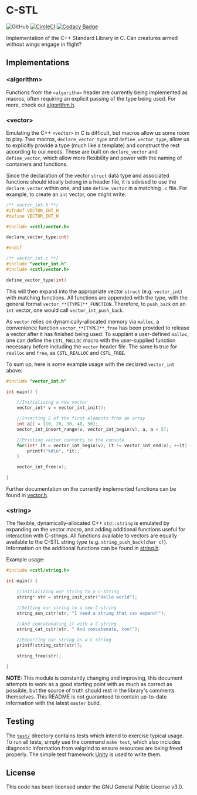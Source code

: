 # C-STL
![GitHub](https://img.shields.io/github/license/Luiserebii/C-STL?color=222)
[![CircleCI](https://circleci.com/gh/Luiserebii/C-STL.svg?style=svg)](https://circleci.com/gh/Luiserebii/C-STL)
[![Codacy Badge](https://api.codacy.com/project/badge/Grade/d864f79a239d487a97c5ed0144b9a51b)](https://www.codacy.com/manual/Luiserebii/C-STL?utm_source=github.com&amp;utm_medium=referral&amp;utm_content=Luiserebii/C-STL&amp;utm_campaign=Badge_Grade)

Implementation of the C++ Standard Library in C. Can creatures armed without wings engage in flight?

## Implementations

### \<algorithm\>

Functions from the `<algorithm>` header are currently being implemented as macros, often requiring an explicit passing of the type being used. For more, check out [algorithm.h](./include/cstl/algorithm.h).

### \<vector\>

Emulating the C++ `<vector>` in C is difficult, but macros allow us some room to play. Two macros, `declare_vector_type` and `define_vector_type`, allow us to explicitly provide a type (much like a template) and construct the rest according to our needs. These are built on `declare_vector` and `define_vector`, which allow more flexibility and power with the naming of containers and functions.

Since the declaration of the vector `struct` data type and associated functions should ideally belong in a header file, it is advised to use the `declare_vector` within one, and use `define_vector` in a matching `.c` file. For example, to create an `int` vector, one might write:

```c
/** vector_int.h **/
#ifndef VECTOR_INT_H
#define VECTOR_INT_H

#include <cstl/vector.h>

declare_vector_type(int)

#endif
```
```c
/** vector_int.c **/
#include "vector_int.h"
#include <cstl/vector.h>

define_vector_type(int)
```

This will then expand into the appropriate vector `struct` (e.g. `vector_int`) with matching functions. All functions are appended with the type, with the general format `vector_**[TYPE]**_FUNCTION`. Therefore, to `push_back` on an `int` vector, one would call `vector_int_push_back`.

As `vector` relies on dynamically-allocated memory via `malloc`, a convenience function `vector_**[TYPE]**_free` has been provided to release a vector after it has finished being used. To supplant a user-defined `malloc`, one can define the `CSTL_MALLOC` macro with the user-supplied function necessary before including the `vector` header file. The same is true for `realloc` and `free`, as `CSTL_REALLOC` and `CSTL_FREE`.

To sum up, here is some example usage with the declared `vector_int` above:
```c
#include "vector_int.h"

int main() {

    //Initializing a new vector
    vector_int* v = vector_int_init();

    //Inserting 5 of the first elements from an array
    int a[] = {10, 20, 30, 40, 50};
    vector_int_insert_range(v, vector_int_begin(v), a, a + 5);

    //Printing vector contents to the console
    for(int* it = vector_int_begin(v); it != vector_int_end(v); ++it) {
        printf("%d\n", *it);
    }

    vector_int_free(v);

}
```
Further documentation on the currently implemented functions can be found in [vector.h](./cstl/include/vector.h).

### \<string\>

The flexible, dynamically-allocated C++ `std::string` is emulated by expanding on the vector macro, and adding additional functions useful for interaction with C-strings. All functions available to vectors are equally available to the C-STL string type (e.g. `string_push_back(char c)`). Information on the additional functions can be found in [string.h](./include/cstl/string.h).

Example usage:
```c
#include <cstl/string.h>

int main() {

    //Initializing our string to a C-string
    string* str = string_init_cstr("Hello world");

    //Setting our string to a new C-string
    string_asn_cstr(str, "I need a string that can expand!");

    //And concatenating it with a C-string
    string_cat_cstr(str, " And concatenate, too!");

    //Exporting our string as a C-string
    printf(string_cstr(str));

    string_free(str);

}
```

**NOTE:** This module is constantly changing and improving, this document attempts to work as a good starting point with as much as correct as possible, but the source of truth should rest in the library's comments themselves. This README is not guaranteed to contain up-to-date information with the latest `master` build.

## Testing
The [`test/`](test) directory contains tests which intend to exercise typical usage. To run all tests, simply use the command `make test`, which also includes diagnostic information from valgrind to ensure resources are being freed properly. The simple test framework [Unity](https://github.com/ThrowTheSwitch/Unity) is used to write them.

## License
This code has been licensed under the GNU General Public License v3.0.
